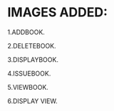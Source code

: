 # IMAGES ADDED:
 1.ADDBOOK.
 
 2.DELETEBOOK.
 
 3.DISPLAYBOOK.
 
 4.ISSUEBOOK.
 
 5.VIEWBOOK.
 
 6.DISPLAY VIEW.
